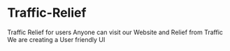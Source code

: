 # Traffic-Relief
Traffic Relief for users
Anyone can visit our Website and Relief from Traffic
We are creating a User friendly UI
